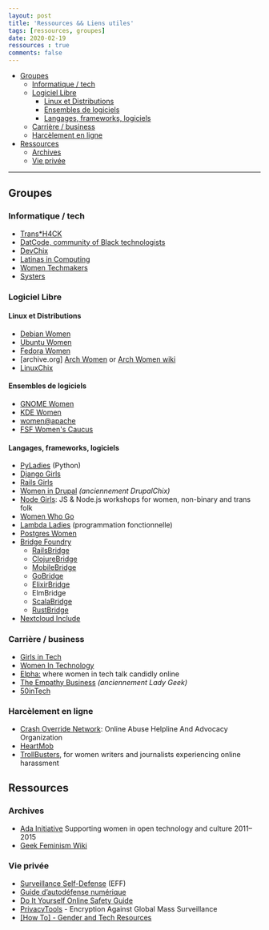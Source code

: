```yaml
---
layout: post
title: 'Ressources && Liens utiles'
tags: [ressources, groupes]
date: 2020-02-19
ressources : true
comments: false
---
```

- [Groupes](#groupes)
  - [Informatique / tech](#informatique--tech)
  - [Logiciel Libre](#logiciel-libre)
    - [Linux et Distributions](#linux-et-distributions)
    - [Ensembles de logiciels](#ensembles-de-logiciels)
    - [Langages, frameworks, logiciels](#langages-frameworks-logiciels)
  - [Carrière / business](#carri%c3%a8re--business)
  - [Harcèlement en ligne](#harc%c3%a8lement-en-ligne)
- [Ressources](#ressources)
  - [Archives](#archives)
  - [Vie privée](#vie-priv%c3%a9e)

-----

## Groupes

### Informatique / tech

+ [Trans*H4CK](http://www.transhack.org/)
+ [DatCode, community of Black technologists](https://www.datcode.io/)
+ [DevChix](http://www.devchix.com/)
+ [Latinas in Computing](http://latinasincomputing.org/)
+ [Women Techmakers](https://www.womentechmakers.com/)
+ [Systers](https://anitab.org/systers/)

### Logiciel Libre

#### Linux et Distributions

+ [Debian Women](https://www.debian.org/women/) 
+ [Ubuntu Women](https://wiki.ubuntu-women.org/) 
+ [Fedora Women](https://fedoraproject.org/wiki/Women)
+ [archive.org] [Arch Women](https://web.archive.org/web/20191019124624/https://archwomen.org/wiki/) or [Arch Women wiki](https://web.archive.org/web/*/https://archwomen.org/wiki/*)
+ [LinuxChix](https://www.linuxchix.org/) 

#### Ensembles de logiciels

+ [GNOME Women](https://wiki.gnome.org/GnomeWomen) 
+ [KDE Women](https://community.kde.org/KDE_Women) 
+ [women@apache](https://cwiki.apache.org/confluence/display/Women) 
+ [FSF Women's Caucus](https://libreplanet.org/wiki/Group:Women%27s_Caucus) 

#### Langages, frameworks, logiciels

+ [PyLadies](https://www.pyladies.com/) (Python) 
+ [Django Girls](https://djangogirls.org/) 
+ [Rails Girls](http://railsgirls.com/) 
+ [Women in Drupal](https://groups.drupal.org/women-drupal) *(anciennement DrupalChix)* 
+ [Node Girls](https://nodegirls.com/): JS & Node.js workshops for women, non-binary and trans folk 
+ [Women Who Go](https://www.womenwhogo.org/) 
+ [Lambda Ladies](https://www.lambdaladies.com/) (programmation fonctionnelle) 
+ [Postgres Women](https://wiki.postgresql.org/wiki/Postgres_Women) 
+ [Bridge Foundry](https://bridgefoundry.org/) 
  + [RailsBridge](http://railsbridge.org/) 
  + [ClojureBridge](https://clojurebridge.org/) 
  + [MobileBridge](https://github.com/mobilebridge) 
  + [GoBridge](https://golangbridge.org) 
  + [ElixirBridge](http://elixirbridge.org/) 
  + ElmBridge 
  + [ScalaBridge](https://scalabridge.org/)
  + [RustBridge](https://rustbridge.com/) 
+ [Nextcloud Include](https://nextcloud.com/include/) 

### Carrière / business

+ [Girls in Tech](https://paris.girlsintech.org/) 
+ [Women In Technology](https://www.womenintechnology.org/) 
+ [Elpha:](https://elpha.com/) where women in tech talk candidly online 
+ [The Empathy Business](http://theempathybusiness.co.uk/) *(anciennement Lady Geek)* 
+ [50inTech](https://www.50intech.com/) 

### Harcèlement en ligne

+ [Crash Override Network](http://www.crashoverridenetwork.com/): Online Abuse Helpline And Advocacy Organization 
+ [HeartMob](https://iheartmob.org/) 
+ [TrollBusters](http://www.troll-busters.com/), for women writers and journalists experiencing online harassment 

## Ressources

### Archives

+ [Ada Initiative](https://adainitiative.org/) Supporting women in open technology and culture 2011–2015 
+ [Geek Feminism Wiki](https://geekfeminism.wikia.org/wiki/Geek_Feminism_Wiki) 

### Vie privée

+ [Surveillance Self-Defense](https://ssd.eff.org/fr) (EFF) 
+ [Guide d’autodéfense numérique](https://guide.boum.org/) 
+ [Do It Yourself Online Safety Guide](https://chayn.co/safety/) 
+ [PrivacyTools](https://www.privacytools.io/) - Encryption Against Global Mass Surveillance 
+ [[How To] - Gender and Tech Resources](https://gendersec.tacticaltech.org/wiki/index.php/Category:How_To)


